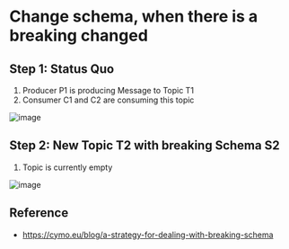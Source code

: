 # Change schema, when there is a breaking changed 

## Step 1: Status Quo 

  1. Producer P1 is producing Message to Topic T1
  1. Consumer C1 and C2 are consuming this topic

![image](https://github.com/jmetzger/training-microservices-docker-kubernetes/assets/1933318/25a964ce-ca64-4403-8685-70e53346e6b4)

## Step 2: New Topic T2 with breaking Schema S2 

   1. Topic is currently empty 

![image](https://github.com/jmetzger/training-microservices-docker-kubernetes/assets/1933318/baef7656-386d-42e7-916b-693b6ced0bb5)


## Reference

  * https://cymo.eu/blog/a-strategy-for-dealing-with-breaking-schema
